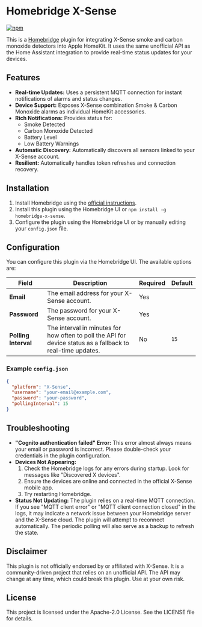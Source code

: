 # Homebridge X-Sense

[![npm](https://img.shields.io/npm/v/homebridge-x-sense.svg)](https://www.npmjs.com/package/homebridge-x-sense)

This is a [Homebridge](https://homebridge.io) plugin for integrating X-Sense smoke and carbon monoxide detectors into Apple HomeKit. It uses the same unofficial API as the Home Assistant integration to provide real-time status updates for your devices.

## Features

*   **Real-time Updates:** Uses a persistent MQTT connection for instant notifications of alarms and status changes.
*   **Device Support:** Exposes X-Sense combination Smoke & Carbon Monoxide alarms as individual HomeKit accessories.
*   **Rich Notifications:** Provides status for:
    *   Smoke Detected
    *   Carbon Monoxide Detected
    *   Battery Level
    *   Low Battery Warnings
*   **Automatic Discovery:** Automatically discovers all sensors linked to your X-Sense account.
*   **Resilient:** Automatically handles token refreshes and connection recovery.

## Installation

1.  Install Homebridge using the [official instructions](https://github.com/homebridge/homebridge/wiki).
2.  Install this plugin using the Homebridge UI or `npm install -g homebridge-x-sense`.
3.  Configure the plugin using the Homebridge UI or by manually editing your `config.json` file.

## Configuration

You can configure this plugin via the Homebridge UI. The available options are:

| Field             | Description                                                                                             | Required | Default |
| ----------------- | ------------------------------------------------------------------------------------------------------- | -------- | ------- |
| **Email**         | The email address for your X-Sense account.                                                             | Yes      |         |
| **Password**      | The password for your X-Sense account.                                                                  | Yes      |         |
| **Polling Interval** | The interval in minutes for how often to poll the API for device status as a fallback to real-time updates. | No       | `15`    |

### Example `config.json`

```json
{
  "platform": "X-Sense",
  "username": "your-email@example.com",
  "password": "your-password",
  "pollingInterval": 15
}
```

## Troubleshooting

*   **"Cognito authentication failed" Error:** This error almost always means your email or password is incorrect. Please double-check your credentials in the plugin configuration.
*   **Devices Not Appearing:**
    1.  Check the Homebridge logs for any errors during startup. Look for messages like "Discovered X devices".
    2.  Ensure the devices are online and connected in the official X-Sense mobile app.
    3.  Try restarting Homebridge.
*   **Status Not Updating:** The plugin relies on a real-time MQTT connection. If you see "MQTT client error" or "MQTT client connection closed" in the logs, it may indicate a network issue between your Homebridge server and the X-Sense cloud. The plugin will attempt to reconnect automatically. The periodic polling will also serve as a backup to refresh the state.

## Disclaimer

This plugin is not officially endorsed by or affiliated with X-Sense. It is a community-driven project that relies on an unofficial API. The API may change at any time, which could break this plugin. Use at your own risk.

## License

This project is licensed under the Apache-2.0 License. See the LICENSE file for details.